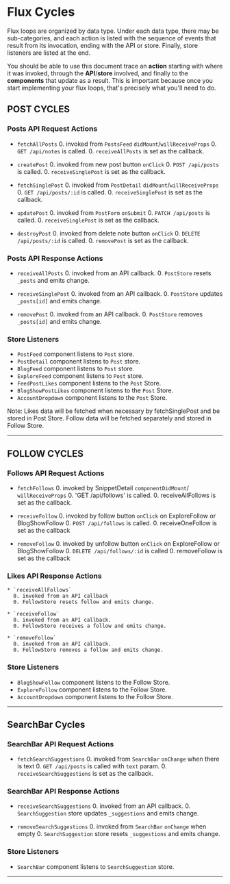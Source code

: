 # Flux Cycles

Flux loops are organized by data type. Under each data type, there may
be sub-categories, and each action is listed with the sequence of events
that result from its invocation, ending with the API or store. Finally,
store listeners are listed at the end.

You should be able to use this document trace an **action** starting
with where it was invoked, through the **API**/**store** involved, and
finally to the **components** that update as a result. This is important
because once you start implementing your flux loops, that's precisely
what you'll need to do.


## POST CYCLES

### Posts API Request Actions

* `fetchAllPosts`
  0. invoked from `PostsFeed` `didMount`/`willReceiveProps`
  0. `GET /api/notes` is called.
  0. `receiveAllPosts` is set as the callback.

* `createPost`
  0. invoked from new post button `onClick`
  0. `POST /api/posts` is called.
  0. `receiveSinglePost` is set as the callback.

* `fetchSinglePost`
  0. invoked from `PostDetail` `didMount`/`willReceiveProps`
  0. `GET /api/posts/:id` is called.
  0. `receiveSinglePost` is set as the callback.

* `updatePost`
  0. invoked from `PostForm` `onSubmit`
  0. `PATCH /api/posts` is called.
  0. `receiveSinglePost` is set as the callback.

* `destroyPost`
  0. invoked from delete note button `onClick`
  0. `DELETE /api/posts/:id` is called.
  0. `removePost` is set as the callback.

### Posts API Response Actions

* `receiveAllPosts`
  0. invoked from an API callback.
  0. `PostStore` resets `_posts` and emits change.

* `receiveSinglePost`
  0. invoked from an API callback.
  0. `PostStore` updates `_posts[id]` and emits change.

* `removePost`
  0. invoked from an API callback.
  0. `PostStore` removes `_posts[id]` and emits change.

### Store Listeners

* `PostFeed` component listens to `Post` store.
* `PostDetail` component listens to `Post` store.
* `BlogFeed` component listens to `Post` store.
* `ExploreFeed` component listens to `Post` store.
* `FeedPostLikes` component listens to the `Post` Store.
* `BlogShowPostLikes` component listens to the `Post` Store.
* `AccountDropdown` component listens to the `Post` Store.

Note: Likes data will be fetched when necessary by fetchSinglePost and be stored in Post Store. Follow data will be fetched separately and stored in Follow Store.

-------------------------------------------------------------------------

## FOLLOW CYCLES

### Follows API Request Actions

  * `fetchFollows`
    0. invoked by SnippetDetail `componentDidMount`/ `willReceiveProps`
    0. 'GET /api/follows' is called.
    0. receiveAllFollows is set as the callback.

  * `receiveFollow`
    0. invoked by follow button `onClick` on ExploreFollow or BlogShowFollow
    0. `POST /api/follows` is called.
    0. receiveOneFollow is set as the callback

  * `removeFollow`
    0. invoked by unfollow button `onClick` on ExploreFollow or BlogShowFollow
    0. `DELETE /api/follows/:id` is called
    0. removeFollow is set as the callback

### Likes API Response Actions

    * `receiveAllFollows`
      0. invoked from an API callback
      0. FollowStore resets follow and emits change.

    * `receiveFollow`
      0. invoked from an API callback.
      0. FollowStore receives a follow and emits change.

    * `removeFollow`
      0. invoked from an API callback.
      0. FollowStore removes a follow and emits change.

### Store Listeners

  * `BlogShowFollow` component listens to the Follow Store.
  * `ExploreFollow` component listens to the Follow Store.
  * `AccountDropdown` component listens to the Follow Store.

----------------------------------------------------------------------------

## SearchBar Cycles

### SearchBar API Request Actions

* `fetchSearchSuggestions`
  0. invoked from `SearchBar` `onChange` when there is text
  0. `GET /api/posts` is called with `text` param.
  0. `receiveSearchSuggestions` is set as the callback.

### SearchBar API Response Actions

* `receiveSearchSuggestions`
  0. invoked from an API callback.
  0. `SearchSuggestion` store updates `_suggestions` and emits change.

* `removeSearchSuggestions`
  0. invoked from `SearchBar` `onChange` when empty
  0. `SearchSuggestion` store resets `_suggestions` and emits change.

### Store Listeners

* `SearchBar` component listens to `SearchSuggestion` store.

----------------------------------------------------------------------------
